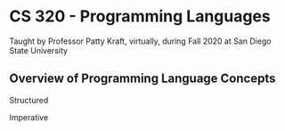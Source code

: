 # CS 320 - Programming Languages

Taught by Professor Patty Kraft, virtually, during Fall 2020 at San Diego State University

## Overview of Programming Language Concepts

Structured

Imperative
